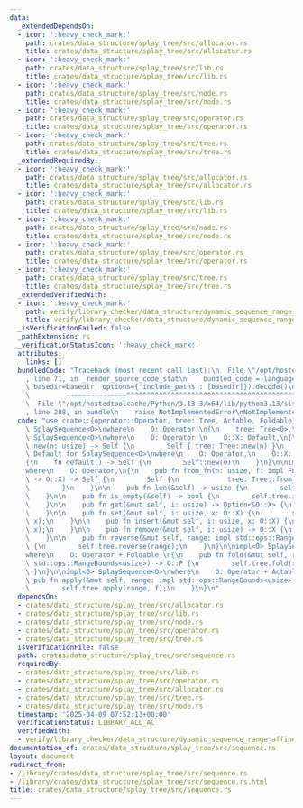 ```yaml
---
data:
  _extendedDependsOn:
  - icon: ':heavy_check_mark:'
    path: crates/data_structure/splay_tree/src/allocator.rs
    title: crates/data_structure/splay_tree/src/allocator.rs
  - icon: ':heavy_check_mark:'
    path: crates/data_structure/splay_tree/src/lib.rs
    title: crates/data_structure/splay_tree/src/lib.rs
  - icon: ':heavy_check_mark:'
    path: crates/data_structure/splay_tree/src/node.rs
    title: crates/data_structure/splay_tree/src/node.rs
  - icon: ':heavy_check_mark:'
    path: crates/data_structure/splay_tree/src/operator.rs
    title: crates/data_structure/splay_tree/src/operator.rs
  - icon: ':heavy_check_mark:'
    path: crates/data_structure/splay_tree/src/tree.rs
    title: crates/data_structure/splay_tree/src/tree.rs
  _extendedRequiredBy:
  - icon: ':heavy_check_mark:'
    path: crates/data_structure/splay_tree/src/allocator.rs
    title: crates/data_structure/splay_tree/src/allocator.rs
  - icon: ':heavy_check_mark:'
    path: crates/data_structure/splay_tree/src/lib.rs
    title: crates/data_structure/splay_tree/src/lib.rs
  - icon: ':heavy_check_mark:'
    path: crates/data_structure/splay_tree/src/node.rs
    title: crates/data_structure/splay_tree/src/node.rs
  - icon: ':heavy_check_mark:'
    path: crates/data_structure/splay_tree/src/operator.rs
    title: crates/data_structure/splay_tree/src/operator.rs
  - icon: ':heavy_check_mark:'
    path: crates/data_structure/splay_tree/src/tree.rs
    title: crates/data_structure/splay_tree/src/tree.rs
  _extendedVerifiedWith:
  - icon: ':heavy_check_mark:'
    path: verify/library_checker/data_structure/dynamic_sequence_range_affine_range_sum/src/main.rs
    title: verify/library_checker/data_structure/dynamic_sequence_range_affine_range_sum/src/main.rs
  _isVerificationFailed: false
  _pathExtension: rs
  _verificationStatusIcon: ':heavy_check_mark:'
  attributes:
    links: []
  bundledCode: "Traceback (most recent call last):\n  File \"/opt/hostedtoolcache/Python/3.13.3/x64/lib/python3.13/site-packages/onlinejudge_verify/documentation/build.py\"\
    , line 71, in _render_source_code_stat\n    bundled_code = language.bundle(stat.path,\
    \ basedir=basedir, options={'include_paths': [basedir]}).decode()\n          \
    \         ~~~~~~~~~~~~~~~^^^^^^^^^^^^^^^^^^^^^^^^^^^^^^^^^^^^^^^^^^^^^^^^^^^^^^^^^^^^^^^^^^\n\
    \  File \"/opt/hostedtoolcache/Python/3.13.3/x64/lib/python3.13/site-packages/onlinejudge_verify/languages/rust.py\"\
    , line 288, in bundle\n    raise NotImplementedError\nNotImplementedError\n"
  code: "use crate::{operator::Operator, tree::Tree, Actable, Foldable};\n\npub struct\
    \ SplaySequence<O>\nwhere\n    O: Operator,\n{\n    tree: Tree<O>,\n}\n\nimpl<O>\
    \ SplaySequence<O>\nwhere\n    O: Operator,\n    O::X: Default,\n{\n    pub fn\
    \ new(n: usize) -> Self {\n        Self { tree: Tree::new(n) }\n    }\n}\n\nimpl<O>\
    \ Default for SplaySequence<O>\nwhere\n    O: Operator,\n    O::X: Default,\n\
    {\n    fn default() -> Self {\n        Self::new(0)\n    }\n}\n\nimpl<O> SplaySequence<O>\n\
    where\n    O: Operator,\n{\n    pub fn from_fn(n: usize, f: impl FnMut(usize)\
    \ -> O::X) -> Self {\n        Self {\n            tree: Tree::from_fn(n, f),\n\
    \        }\n    }\n\n    pub fn len(&self) -> usize {\n        self.tree.len()\n\
    \    }\n\n    pub fn is_empty(&self) -> bool {\n        self.tree.is_empty()\n\
    \    }\n\n    pub fn get(&mut self, i: usize) -> Option<&O::X> {\n        self.tree.get(i)\n\
    \    }\n\n    pub fn set(&mut self, i: usize, x: O::X) {\n        self.tree.set(i,\
    \ x);\n    }\n\n    pub fn insert(&mut self, i: usize, x: O::X) {\n        self.tree.insert(i,\
    \ x);\n    }\n\n    pub fn remove(&mut self, i: usize) -> O::X {\n        self.tree.remove(i)\n\
    \    }\n\n    pub fn reverse(&mut self, range: impl std::ops::RangeBounds<usize>)\
    \ {\n        self.tree.reverse(range);\n    }\n}\n\nimpl<O> SplaySequence<O>\n\
    where\n    O: Operator + Foldable,\n{\n    pub fn fold(&mut self, range: impl\
    \ std::ops::RangeBounds<usize>) -> O::P {\n        self.tree.fold(range)\n   \
    \ }\n}\n\nimpl<O> SplaySequence<O>\nwhere\n    O: Operator + Actable,\n{\n   \
    \ pub fn apply(&mut self, range: impl std::ops::RangeBounds<usize>, f: O::F) {\n\
    \        self.tree.apply(range, f);\n    }\n}\n"
  dependsOn:
  - crates/data_structure/splay_tree/src/allocator.rs
  - crates/data_structure/splay_tree/src/lib.rs
  - crates/data_structure/splay_tree/src/node.rs
  - crates/data_structure/splay_tree/src/operator.rs
  - crates/data_structure/splay_tree/src/tree.rs
  isVerificationFile: false
  path: crates/data_structure/splay_tree/src/sequence.rs
  requiredBy:
  - crates/data_structure/splay_tree/src/lib.rs
  - crates/data_structure/splay_tree/src/operator.rs
  - crates/data_structure/splay_tree/src/allocator.rs
  - crates/data_structure/splay_tree/src/tree.rs
  - crates/data_structure/splay_tree/src/node.rs
  timestamp: '2025-04-09 07:52:13+00:00'
  verificationStatus: LIBRARY_ALL_AC
  verifiedWith:
  - verify/library_checker/data_structure/dynamic_sequence_range_affine_range_sum/src/main.rs
documentation_of: crates/data_structure/splay_tree/src/sequence.rs
layout: document
redirect_from:
- /library/crates/data_structure/splay_tree/src/sequence.rs
- /library/crates/data_structure/splay_tree/src/sequence.rs.html
title: crates/data_structure/splay_tree/src/sequence.rs
---
```

